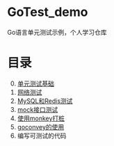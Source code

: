 # GoTest_demo
Go语言单元测试示例，个人学习仓库

# 目录
0. [单元测试基础](md/0.%20%E5%8D%95%E5%85%83%E6%B5%8B%E8%AF%95%E5%9F%BA%E7%A1%80.md)
1. [网络测试](md/1.%20%20%E7%BD%91%E7%BB%9C%E6%B5%8B%E8%AF%95.md)
2. [ MySQL和Redis测试](md/2.%20MySQL%E5%92%8CRedis%E6%B5%8B%E8%AF%95.md)
3. [mock接口测试](md/3.%20mock%E6%8E%A5%E5%8F%A3%E6%B5%8B%E8%AF%95.md)
4. [使用monkey打桩](md/4.%20%E4%BD%BF%E7%94%A8monkey%E6%89%93%E6%A1%A9.md)
5. [goconvey的使用](md/5.%20goconvey%E7%9A%84%E4%BD%BF%E7%94%A8.md)
6. 编写可测试的代码
